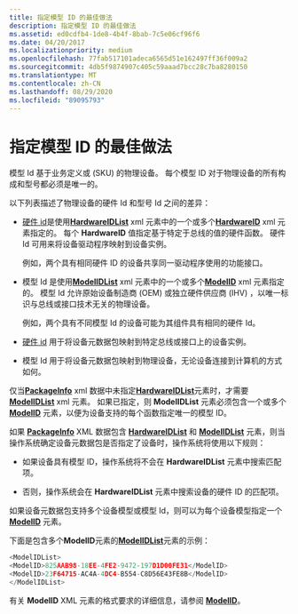 ```yaml
---
title: 指定模型 ID 的最佳做法
description: 指定模型 ID 的最佳做法
ms.assetid: ed0cdfb4-1de8-4b4f-8bab-7c5e06cf96f6
ms.date: 04/20/2017
ms.localizationpriority: medium
ms.openlocfilehash: 77fab517101adeca6565d51e162497ff36f009a2
ms.sourcegitcommit: 4db5f9874907c405c59aaad7bcc28c7ba8280150
ms.translationtype: MT
ms.contentlocale: zh-CN
ms.lasthandoff: 08/29/2020
ms.locfileid: "89095793"
---
```

# <a name="best-practices-for-specifying-model-ids"></a>指定模型 ID 的最佳做法


模型 Id 基于业务定义或 (SKU) 的物理设备。 每个模型 ID 对于物理设备的所有构成和型号都必须是唯一的。

以下列表描述了物理设备的硬件 Id 和型号 Id 之间的差异：

-   [硬件 id](hardware-ids.md)是使用[**HardwareIDList**](/previous-versions/windows/hardware/metadata/ff546121(v=vs.85)) xml 元素中的一个或多个[**HardwareID**](/previous-versions/windows/hardware/metadata/ff546114(v=vs.85)) xml 元素指定的。 每个 **HardwareID** 值指定基于特定于总线的值的硬件函数。 硬件 Id 可用来将设备驱动程序映射到设备实例。

    例如，两个具有相同硬件 ID 的设备共享同一驱动程序使用的功能接口。

-   模型 Id 是使用[**ModelIDList**](/previous-versions/windows/hardware/metadata/ff549303(v=vs.85)) xml 元素中的一个或多个[**ModelID**](/previous-versions/windows/hardware/metadata/ff549295(v=vs.85)) xml 元素指定的。 模型 Id 允许原始设备制造商 (OEM) 或独立硬件供应商 (IHV) ，以唯一标识与总线或接口技术无关的物理设备。

    例如，两个具有不同模型 Id 的设备可能为其组件具有相同的硬件 Id。

-   [硬件 id](hardware-ids.md) 用于将设备元数据包映射到特定总线或接口上的设备实例。

-   模型 Id 用于将设备元数据包映射到物理设备，无论设备连接到计算机的方式如何。

仅当[**PackageInfo**](/previous-versions/windows/hardware/metadata/ff549574(v=vs.85)) xml 数据中未指定[**HardwareIDList**](/previous-versions/windows/hardware/metadata/ff546121(v=vs.85))元素时，才需要[**ModelIDList**](/previous-versions/windows/hardware/metadata/ff549303(v=vs.85)) xml 元素。 如果已指定，则 **ModelIDList** 元素必须包含一个或多个 [**ModelID**](/previous-versions/windows/hardware/metadata/ff549295(v=vs.85)) 元素，以便为设备支持的每个函数指定唯一的模型 ID。

如果 [**PackageInfo**](/previous-versions/windows/hardware/metadata/ff549574(v=vs.85)) XML 数据包含 [**HardwareIDList**](/previous-versions/windows/hardware/metadata/ff546121(v=vs.85)) 和 [**ModelIDList**](/previous-versions/windows/hardware/metadata/ff549303(v=vs.85)) 元素，则当操作系统确定设备元数据包是否指定了设备时，操作系统将使用以下规则：

-   如果设备具有模型 ID，操作系统将不会在 **HardwareIDList** 元素中搜索匹配项。

-   否则，操作系统会在 **HardwareIDList** 元素中搜索设备的硬件 ID 的匹配项。

如果设备元数据包支持多个设备模型或模型 Id，则可以为每个设备模型指定一个 [**ModelID**](/previous-versions/windows/hardware/metadata/ff549295(v=vs.85)) 元素。

下面是包含多个**ModelID**元素的[**ModelIDList**](/previous-versions/windows/hardware/metadata/ff549303(v=vs.85))元素的示例：

```cpp
<ModelIDList>
<ModelID>825AAB98-18EE-4FE2-9472-197D1D00FE31</ModelID>
<ModelID>23F64715-AC4A-4DC4-B554-C8D56E43FE8B</ModelID>
</ModelIDList>
```

有关 **ModelID** XML 元素的格式要求的详细信息，请参阅 [**ModelID**](/previous-versions/windows/hardware/metadata/ff549295(v=vs.85))。

 

